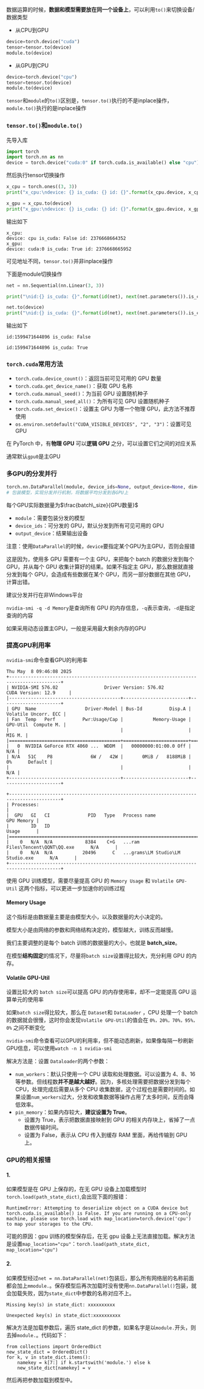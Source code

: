 数据运算的时候，**数据和模型需要放在同一个设备上**，可以利用`to()`来切换设备/数据类型

* 从CPU到GPU
```python
device=torch.device("cuda")
tensor=tensor.to(device)
module.to(device)
```
* 从GPU到CPU
```python
device=torch.device("cpu")
tensor=tensor.to(device)
module.to(device)
```

`tensor`和`module`的`to()`区别是，`tensor.to()`执行的不是inplace操作，`module.to()`执行的是inplace操作

### `tensor.to()`和`module.to()`
先导入库
```python
import torch
import torch.nn as nn
device = torch.device("cuda:0" if torch.cuda.is_available() else "cpu")
```

然后执行tensor切换操作
```python
x_cpu = torch.ones((3, 3))
print("x_cpu:\ndevice: {} is_cuda: {} id: {}".format(x_cpu.device, x_cpu.is_cuda, id(x_cpu)))

x_gpu = x_cpu.to(device)
print("x_gpu:\ndevice: {} is_cuda: {} id: {}".format(x_gpu.device, x_gpu.is_cuda, id(x_gpu)))
```

输出如下
```text
x_cpu:
device: cpu is_cuda: False id: 2376668664352
x_gpu:
device: cuda:0 is_cuda: True id: 2376668665952
```
可见地址不同，`tensor.to()`并非inplace操作

下面是module切换操作
```python
net = nn.Sequential(nn.Linear(3, 3))

print("\nid:{} is_cuda: {}".format(id(net), next(net.parameters()).is_cuda))

net.to(device)
print("\nid:{} is_cuda: {}".format(id(net), next(net.parameters()).is_cuda))
```

输出如下
```text
id:1599471644896 is_cuda: False

id:1599471644896 is_cuda: True
```

### `torch.cuda`常用方法
- `torch.cuda.device_count()`：返回当前可见可用的 GPU 数量
- `torch.cuda.get_device_name()`：获取 GPU 名称
- `torch.cuda.manual_seed()`：为当前 GPU 设置随机种子
- `torch.cuda.manual_seed_all()`：为所有可见 GPU 设置随机种子
- `torch.cuda.set_device()`：设置主 GPU 为哪一个物理 GPU，此方法不推荐使用
- `os.environ.setdefault("CUDA_VISIBLE_DEVICES", "2", "3")`：设置可见 GPU

在 PyTorch 中，有**物理 GPU** 可以**逻辑 GPU** 之分，可以设置它们之间的对应关系

通常默认`gpu0`是主GPU

### 多GPU的分发并行
```python
torch.nn.DataParallel(module, device_ids=None, output_device=None, dim=0)
# 包装模型，实现分发并行机制，将数据平均分发到各GPU上
```
每个GPU实际数据量为$\frac{batch\_size}{GPU数量}$

- `module`：需要包装分发的模型
- `device_ids`：可分发的 GPU，默认分发到所有可见可用的 GPU
- `output_device`：结果输出设备

注意：使用`DataParallel`的时候，`device`要指定某个GPU为主GPU，否则会报错

这是因为，使用多 GPU 需要有一个主 GPU，来把每个 batch 的数据分发到每个 GPU，并从每个 GPU 收集计算好的结果。如果不指定主 GPU，那么数据就直接分发到每个 GPU，会造成有些数据在某个 GPU，而另一部分数据在其他 GPU，计算出错。

建议分发并行在非Windows平台

`nvidia-smi -q -d Memory`是查询所有 GPU 的内存信息，`-q`表示查询，`-d`是指定查询的内容

如果采用动态设置主GPU，一般是采用最大剩余内存的GPU

### 提高GPU利用率
`nvidia-smi`命令查看GPU的利用率
```text
Thu May  8 09:46:08 2025       
+-----------------------------------------------------------------------------------------+
| NVIDIA-SMI 576.02                 Driver Version: 576.02         CUDA Version: 12.9     |
|-----------------------------------------+------------------------+----------------------+
| GPU  Name                  Driver-Model | Bus-Id          Disp.A | Volatile Uncorr. ECC |
| Fan  Temp   Perf          Pwr:Usage/Cap |           Memory-Usage | GPU-Util  Compute M. |
|                                         |                        |               MIG M. |
|=========================================+========================+======================|
|   0  NVIDIA GeForce RTX 4060 ...  WDDM  |   00000000:01:00.0 Off |                  N/A |
| N/A   51C    P8              6W /   42W |       0MiB /   8188MiB |      0%      Default |
|                                         |                        |                  N/A |
+-----------------------------------------+------------------------+----------------------+

+-----------------------------------------------------------------------------------------+
| Processes:                                                                              |
|  GPU   GI   CI              PID   Type   Process name                        GPU Memory |
|        ID   ID                                                               Usage      |
|=========================================================================================|
|    0   N/A  N/A            8384    C+G   ...ram Files\Tencent\QQNT\QQ.exe      N/A      |
|    0   N/A  N/A           20496      C   ...grams\LM Studio\LM Studio.exe      N/A      |
+-----------------------------------------------------------------------------------------+
```

使用 GPU 训练模型，需要尽量提高 GPU 的 `Memory Usage` 和 `Volatile GPU-Util` 这两个指标，可以更进一步加速你的训练过程

#### Memory Usage
这个指标是由数据量主要是由模型大小，以及数据量的大小决定的。

模型大小是由网络的参数和网络结构决定的，模型越大，训练反而越慢。

我们主要调整的是每个 batch 训练的数据量的大小，也就是 **batch_size**。

在模型**结构固定**的情况下，尽量将`batch size`设置得比较大，充分利用 GPU 的内存。

#### Volatile GPU-Util
设置比较大的 `batch size`可以提高 GPU 的内存使用率，却不一定能提高 GPU 运算单元的使用率

如果`batch size`得比较大，那么在 `Dataset`和 `DataLoader` ，CPU 处理一个 batch 的数据就会很慢，这时你会发现`Volatile GPU-Util`的值会在 `0%，20%，70%，95%，0%` 之间不断变化

`nvidia-smi`命令查看可以GPU的利用率，但不能动态刷新，如果像每隔一秒刷新GPU信息，可以使用`watch -n 1 nvidia-smi`

解决方法是：设置 `Dataloader`的两个参数：
- `num_workers`：默认只使用一个 CPU 读取和处理数据。可以设置为 4、8、16 等参数。但线程数**并不是越大越好**。因为，多核处理需要把数据分发到每个 CPU，处理完成后需要从多个 CPU 收集数据，这个过程也是需要时间的。如果设置`num_workers`过大，分发和收集数据等操作占用了太多时间，反而会降低效率。
- `pin_memory`：如果内存较大，**建议设置为 True**。
	- 设置为 True，表示把数据直接映射到 GPU 的相关内存块上，省掉了一点数据传输时间。
	- 设置为 False，表示从 CPU 传入到缓存 RAM 里面，再给传输到 GPU 上。

### GPU的相关报错
#### 1.

如果模型是在 GPU 上保存的，在无 GPU 设备上加载模型时`torch.load(path_state_dict)`,会出现下面的报错：

```text
RuntimeError: Attempting to deserialize object on a CUDA device but torch.cuda.is_available() is False. If you are running on a CPU-only machine, please use torch.load with map_location=torch.device('cpu') to map your storages to the CPU.
```

可能的原因：gpu 训练的模型保存后，在无 gpu 设备上无法直接加载。解决方法是设置`map_location="cpu"`：`torch.load(path_state_dict, map_location="cpu")`

#### 2.

如果模型经过`net = nn.DataParallel(net)`包装后，那么所有网络层的名称前面都会加上`mmodule.`。保存模型后再次加载时没有使用`nn.DataParallel()`包装，就会加载失败，因为`state_dict`中参数的名称对应不上。

```text
Missing key(s) in state_dict: xxxxxxxxxx

Unexpected key(s) in state_dict:xxxxxxxxxx
```

解决方法是加载参数后，遍历 state_dict 的参数，如果名字是以`module.`开头，则去掉`module.`。代码如下：

```text
from collections import OrderedDict
new_state_dict = OrderedDict()
for k, v in state_dict.items():
    namekey = k[7:] if k.startswith('module.') else k
    new_state_dict[namekey] = v
```

然后再把参数加载到模型中。

